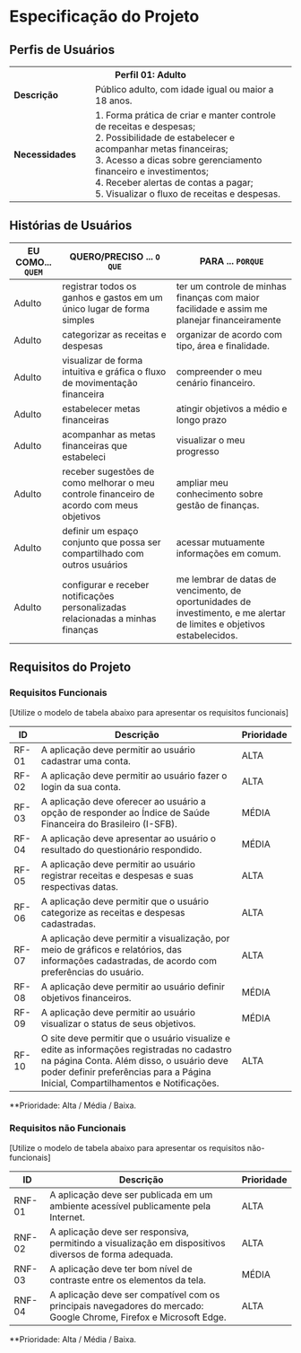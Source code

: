 # Especificação do Projeto

## Perfis de Usuários

<table>
<tbody>
<tr align=center>
<th colspan="2">Perfil 01: Adulto </th>
</tr>
<tr>
<td width="150px"><b>Descrição</b></td>
<td width="600px">Público adulto, com idade igual ou maior a 18 anos.</td>
</tr>
<tr>
<td><b>Necessidades</b></td>
<td>1.	Forma prática de criar e manter controle de receitas e despesas;<br>2.	Possibilidade de estabelecer e acompanhar metas financeiras;<br>3.	Acesso a dicas sobre gerenciamento financeiro e investimentos;<br>4.	Receber alertas de contas a pagar;<br>5.	Visualizar o fluxo de receitas e despesas.
</td>
</tr>
</tbody>
</table>


## Histórias de Usuários

|EU COMO... `QUEM`   | QUERO/PRECISO ... `O QUE` |PARA ... `PORQUE`                 |
|--------------------|---------------------------|----------------------------------|
| Adulto             | registrar todos os ganhos e gastos em um único lugar de forma simples|ter um controle de minhas finanças com maior facilidade e assim me planejar financeiramente|
| Adulto             | categorizar as receitas e despesas|organizar de acordo com tipo, área e finalidade.|
| Adulto             | visualizar de forma intuitiva e gráfica o fluxo de movimentação financeira|compreender o meu cenário financeiro.|
| Adulto             | estabelecer metas financeiras|atingir objetivos a médio e longo prazo|
| Adulto             | acompanhar as metas financeiras que estabeleci|visualizar o meu progresso|
| Adulto             | receber sugestões de como melhorar o meu controle financeiro de acordo com meus objetivos|ampliar meu conhecimento sobre gestão de finanças.|
| Adulto             | definir um espaço conjunto que possa ser compartilhado com outros usuários|acessar mutuamente informações em comum.|
| Adulto             | configurar e receber notificações personalizadas relacionadas a minhas finanças|me lembrar de datas de vencimento, de oportunidades de investimento, e me alertar de limites e objetivos estabelecidos.|

## Requisitos do Projeto

### Requisitos Funcionais

[Utilize o modelo de tabela abaixo para apresentar os requisitos funcionais]

|ID    | Descrição                | Prioridade |
|-------|---------------------------------|----|
| RF-01 |A aplicação deve permitir ao usuário cadastrar uma conta.|ALTA| 
| RF-02|A aplicação deve permitir ao usuário fazer o login da sua conta.|ALTA|
| RF-03|A aplicação deve oferecer ao usuário a opção de responder ao Índice de Saúde Financeira do Brasileiro (I-SFB).|MÉDIA|
| RF-04|A aplicação deve apresentar ao usuário o resultado do questionário respondido.|MÉDIA|
| RF-05|A aplicação deve permitir ao usuário registrar receitas e despesas e suas respectivas datas.|ALTA|
| RF-06|A aplicação deve permitir que o usuário categorize as receitas e despesas cadastradas.| ALTA|
| RF-07|A aplicação deve permitir a visualização, por meio de gráficos e relatórios, das informações cadastradas, de acordo com preferências do usuário.|ALTA|
| RF-08|A aplicação deve permitir ao usuário definir objetivos financeiros.|MÉDIA|
| RF-09|A aplicação deve permitir ao usuário visualizar o status de seus objetivos.|MÉDIA|
| RF-10|O site deve permitir que o usuário visualize e edite as informações registradas no cadastro na página Conta. Além disso, o usuário deve poder definir preferências para a Página Inicial, Compartilhamentos e Notificações.|ALTA|

**Prioridade: Alta / Média / Baixa. 

### Requisitos não Funcionais

[Utilize o modelo de tabela abaixo para apresentar os requisitos não-funcionais]

|ID      | Descrição               |Prioridade |
|--------|-------------------------|----|
| RNF-01 |A aplicação deve ser publicada em um ambiente acessível publicamente pela Internet.|ALTA| 
| RNF-02 |A aplicação deve ser responsiva, permitindo a visualização em dispositivos diversos de forma adequada.|ALTA|
| RNF-03 |A aplicação deve ter bom nível de contraste entre os elementos da tela.|MÉDIA|
| RNF-04 |A aplicação deve ser compatível com os principais navegadores do mercado: Google Chrome, Firefox e Microsoft Edge.|ALTA|

**Prioridade: Alta / Média / Baixa. 

